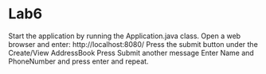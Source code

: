 # Lab6

Start the application by running the Application.java class. 
Open a web browser and enter: http://localhost:8080/
Press the submit button under the Create/View AddressBook
Press Submit another message
Enter Name and PhoneNumber and press enter and repeat.
